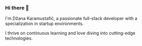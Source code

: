 ### Hi there 👋

I'm Džana Karamustafić, a passionate full-stack developer with a specialization in startup environments. 

I thrive on continuous learning and love diving into cutting-edge technologies. 
